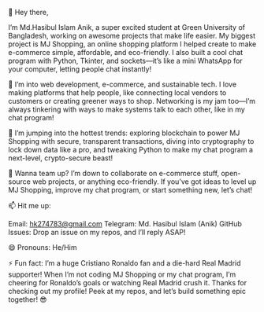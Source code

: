 👋 Hey there,

I’m Md.Hasibul Islam Anik, a super excited student at Green University of Bangladesh, working on awesome projects that make life easier. My biggest project is MJ Shopping, an online shopping platform I helped create to make e-commerce simple, affordable, and eco-friendly. I also built a cool chat program with Python, Tkinter, and sockets—it’s like a mini WhatsApp for your computer, letting people chat instantly!

👀 I’m into web development, e-commerce, and sustainable tech. I love making platforms that help people, like connecting local vendors to customers or creating greener ways to shop. Networking is my jam too—I’m always tinkering with ways to make systems talk to each other, like in my chat program!

🌱  I’m jumping into the hottest trends: exploring blockchain to power MJ Shopping with secure, transparent transactions, diving into cryptography to lock down data like a pro, and tweaking Python to make my chat program a next-level, crypto-secure beast!

💞️ Wanna team up? I’m down to collaborate on e-commerce stuff, open-source web projects, or anything eco-friendly. If you’ve got ideas to level up MJ Shopping, improve my chat program, or start something new, let’s chat!

📫 Hit me up:

Email: hk274783@gmail.com
Telegram: Md. Hasibul Islam (Anik)
GitHub Issues: Drop an issue on my repos, and I’ll reply ASAP!

😄 Pronouns: He/Him

⚡ Fun fact: I’m a huge Cristiano Ronaldo fan and a die-hard Real Madrid supporter! When I’m not coding MJ Shopping or my chat program, I’m cheering for Ronaldo’s goals or watching Real Madrid crush it.
Thanks for checking out my profile! Peek at my repos, and let’s build something epic together! 😎
